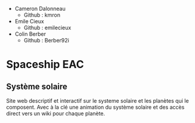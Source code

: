 + Cameron Dalonneau
	- Github : kmron
+ Emile Cieux
	- Github : emilecieux
+ Colin Berber
	- Github : 	Berber92i

# Spaceship EAC

## Système solaire

Site web descriptif et interactif sur le systeme solaire et les planètes qui le composent. Avec à la clé une animation du
système solaire et des accès direct vers un wiki pour chaque planète.

